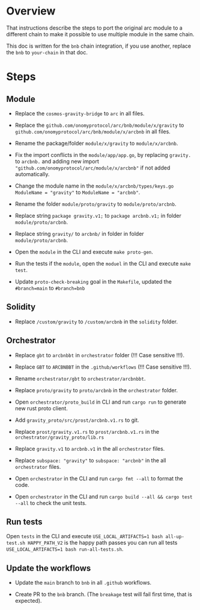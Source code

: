 # Overview

That instructions describe the steps to port the original arc module to a different chain to make it possible to use
multiple module in the same chain.

This doc is written for the `bnb` chain integration, if you use another, replace the `bnb` to `your-chain` in that doc.

# Steps

## Module

* Replace the `cosmos-gravity-bridge` to `arc` in all files.

* Replace the `github.com/onomyprotocol/arc/bnb/module/x/gravity` to `github.com/onomyprotocol/arc/bnb/module/x/arcbnb`
  in all files.

* Rename the package/folder `module/x/gravity` to `module/x/arcbnb`.

* Fix the import conflicts in the `module/app/app.go`, by replacing `gravity.` to `arcbnb.` and adding new
  import `"github.com/onomyprotocol/arc/module/x/arcbnb"` if not added automatically.

* Change the module name in the `module/x/arcbnb/types/keys.go`  `ModuleName = "gravity"` to `ModuleName = "arcbnb"`.

* Rename the folder `module/proto/gravity` to `module/proto/arcbnb`.

* Replace string `package gravity.v1;` to `package arcbnb.v1;` in folder `module/proto/arcbnb`.

* Replace string `gravity/` to `arcbnb/` in folder in folder `module/proto/arcbnb`.

* Open the `module` in the CLI and execute `make proto-gen`.

* Run the tests if the `module`, open the `moduel` in the CLI and execute `make test`.

* Update `proto-check-breaking` goal in the `Makefile`, updated the `#branch=main` to `#branch=bnb`

## Solidity

* Replace `/custom/gravity` to `/custom/arcbnb` in the `solidity` folder.

## Orchestrator

* Replace `gbt` to `arcbnbbt` in `orchestrator` folder (!!! Case sensitive !!!).

* Replace `GBT` to `ARCBNBBT` in the `.github/workflows` (!!! Case sensitive !!!).

* Rename `orchestrator/gbt` to `orchestrator/arcbnbbt`.

* Replace `proto/gravity` to `proto/arcbnb` in the `orchestrator` folder.

* Open `orchestrator/proto_build` in CLI and run `cargo run` to generate new rust proto client.

* Add `gravity_proto/src/prost/arcbnb.v1.rs` to git.

* Replace `prost/gravity.v1.rs` to `prost/arcbnb.v1.rs` in the `orchestrator/gravity_proto/lib.rs`

* Replace `gravity.v1` to `arcbnb.v1` in the all `orchestrator` files.

* Replace `subspace: "gravity"` to `subspace: "arcbnb"` in the all `orchestrator` files.

* Open `orchestrator` in the CLI and run `cargo fmt --all` to format the code.

* Open `orchestrator` in the CLI and run `cargo build --all && cargo test --all` to check the unit tests.

## Run tests

Open `tests` in the CLI and execute `USE_LOCAL_ARTIFACTS=1 bash all-up-test.sh HAPPY_PATH_V2` is the happy path passes
you can run all tests `USE_LOCAL_ARTIFACTS=1 bash run-all-tests.sh`.

## Update the workflows

* Update the `main` branch to `bnb` in all `.github` workflows.

* Create PR to the `bnb` branch. (The `breakage` test will fail first time, that is expected).